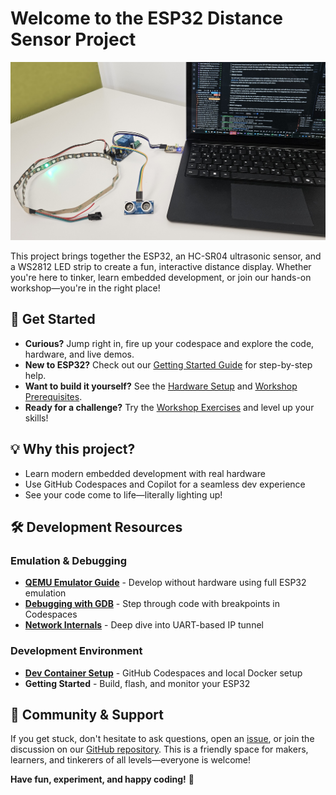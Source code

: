 
# Welcome to the ESP32 Distance Sensor Project

![Project Demo](assets/images/setup.jpg)

This project brings together the ESP32, an HC-SR04 ultrasonic sensor, and a WS2812 LED strip to create a fun, interactive distance display. Whether you're here to tinker, learn embedded development, or join our hands-on workshop—you're in the right place!

## 🚀 Get Started

- **Curious?** Jump right in, fire up your codespace and explore the code, hardware, and live demos.
- **New to ESP32?** Check out our [Getting Started Guide](workshop/gettingstartet.md) for step-by-step help.
- **Want to build it yourself?** See the [Hardware Setup](workshop/hardwaresetup.md) and [Workshop Prerequisites](workshop/prerequisites.md).
- **Ready for a challenge?** Try the [Workshop Exercises](workshop/README.md) and level up your skills!

## 💡 Why this project?

- Learn modern embedded development with real hardware
- Use GitHub Codespaces and Copilot for a seamless dev experience
- See your code come to life—literally lighting up!

## 🛠️ Development Resources

### Emulation & Debugging

- **[QEMU Emulator Guide](development/qemu-emulator.md)** - Develop without hardware using full ESP32 emulation
- **[Debugging with GDB](development/debugging.md)** - Step through code with breakpoints in Codespaces
- **[Network Internals](development/qemu-network-internals.md)** - Deep dive into UART-based IP tunnel

### Development Environment

- **[Dev Container Setup](development/devcontainer.md)** - GitHub Codespaces and local Docker setup
- **Getting Started** - Build, flash, and monitor your ESP32

## 🎯 Community & Support

If you get stuck, don't hesitate to ask questions, open an [issue](https://github.com/enthali/esp32-distance/issues), or join the discussion on our [GitHub repository](https://github.com/enthali/esp32-distance). This is a friendly space for makers, learners, and tinkerers of all levels—everyone is welcome!

**Have fun, experiment, and happy coding!** 🎉

